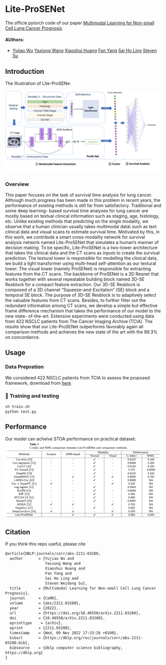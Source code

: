 # Lite-ProSENet
The officie pytorch code of our paper [Multimodal Learning for Non-small Cell Lung Cancer Prognosis](https://arxiv.org/pdf/2211.03280.pdf)

#### AUthors:
* [Yujiao Wu](https://scholar.google.com/citations?user=4t9fSdwAAAAJ&hl=zh-CN) [Yaxiong Wang](https://scholar.google.com/citations?user=lDChiR4AAAAJ&hl=zh-CN) [Xiaoshui Huang](https://xiaoshuihuang.github.io/) [Fan Yang](https://www.linkedin.com/in/fanyang0510/) [Sai Ho Ling](https://ieeexplore.ieee.org/author/37594256300) [Steven Su](https://profiles.uts.edu.au/Steven.Su)

## Introduction
The Illustration of Lite-ProSENe:

<img src="https://github.com/wangyxxjtu/Lite-ProSENet/blob/main/figures/framework.png" width="845" alt="workflow" />

### Overview

This paper focuses on the task of survival time analysis for lung cancer. Although much progress has been made in this problem in recent years, the performance of existing methods is still far from satisfactory. Traditional and some deep learning- based survival time analyses for lung cancer are mostly based on textual clinical information such as staging, age, histology, etc. Unlike existing methods that predicting on the single modality, we observe that a human clinician usually takes multimodal data\ such as text clinical data and visual scans to estimate survival time. Motivated by this, in this work, we contribute a smart cross-modality network for survival analysis network named Lite-ProSENet that simulates a human’s manner of decision making. To be specific, Lite-ProSENet is a two-tower architecture that takes the clinical data and the CT scans as inputs to create the survival prediction. The textural tower is responsible for modelling the clinical data, we build a light transformer using multi-head self-attention as our textural tower. The visual tower (namely ProSENet) is responsible
for extracting features from the CT scans. The backbone of ProSENet is a 3D Resnet that works together with several repeatable building block named 3D-SE Resblock for a compact feature extraction. Our 3D-SE Resblock is composed of a 3D channel “Squeeze-and-Excitation” (SE) block and a temporal SE block. The purpose of 3D-SE Resblock is to adaptively select the valuable features from CT scans. Besides, to further filter out the redundant information among CT scans, we develop a simple but effective frame difference mechanism that takes the performance of our model to the new state- of-the-art. Extensive experiments were conducted using data from 422 NSCLC patients from The Cancer Imaging Archive (TCIA). The results show that our Lite-ProSENet outperforms favorably again all comparison methods and achieves the new state of the art with the 89.3% on concordance.



## Usage
### Data Prepration
We considered 422 NSCLC patients from TCIA to assess the proposed framework, download from [here](https:)

### 🌻 Training and testing
```
sh train.sh
python test.py
```

## Performance
Our model can acheive STOA performance on practical dataset:
<img src="https://github.com/wangyxxjtu/Lite-ProSENet/blob/main/figures/performance.png" width="845" alt="workflow" />

## Citation
If you think this repo useful, please cite
```
@article{DBLP:journals/corr/abs-2211-03280,
  author       = {Yujiao Wu and
                  Yaxiong Wang and
                  Xiaoshui Huang and
                  Fan Yang and
                  Sai Ho Ling and
                  Steven Weidong Su},
  title        = {Multimodal Learning for Non-small Cell Lung Cancer Prognosis},
  journal      = {CoRR},
  volume       = {abs/2211.03280},
  year         = {2022},
  url          = {https://doi.org/10.48550/arXiv.2211.03280},
  doi          = {10.48550/arXiv.2211.03280},
  eprinttype    = {arXiv},
  eprint       = {2211.03280},
  timestamp    = {Wed, 09 Nov 2022 17:33:26 +0100},
  biburl       = {https://dblp.org/rec/journals/corr/abs-2211-03280.bib},
  bibsource    = {dblp computer science bibliography, https://dblp.org}
}
```
